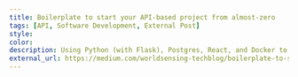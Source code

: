 ```yaml
---
title: Boilerplate to start your API-based project from almost-zero
tags: [API, Software Development, External Post]
style:
color:
description: Using Python (with Flask), Postgres, React, and Docker to create an API.
external_url: https://medium.com/worldsensing-techblog/boilerplate-to-start-your-api-based-project-from-almost-zero-a85cdc7d9d65
---
```

